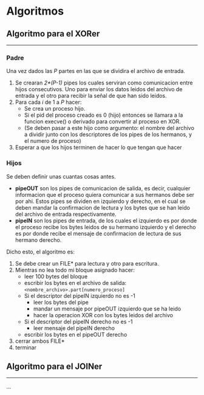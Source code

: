 # Algoritmos

## Algoritmo para el XORer
---

### Padre

Una vez dados las _P_ partes en las que se dividira el archivo de entrada.

1. Se crearan _2*(P-1)_ pipes los cuales serviran como comunicacion entre hijos
 consecutivos. Uno para enviar los datos leidos del archivo de entrada y el
 otro para recibir la señal de que han sido leidos.
2. Para cada _i_ de 1 a _P_ hacer:
	* Se crea un proceso hijo.
	* Si el pid del proceso creado es 0 (hijo) entonces se llamara a la funcion execve() o derivado para convertir al proceso en XOR.
	* (Se deben pasar a este hijo como argumento: el nombre del archivo a dividir junto con los descriptores de los pipes de los hermanos, y el numero de proceso)
3. Esperar a que los hijos terminen de hacer lo que tengan que hacer

### Hijos

Se deben definir unas cuantas cosas antes.

 * __pipeOUT__ son los pipes de comunicacion de salida, es decir, cualquier informacion que el proceso quiera
 comunicar a sus hermanos debe ser por ahi. Estos pipes se dividen en izquierdo y derecho, en el cual se 
 deben mandar la confirmacion de lectura y los bytes que se han leido del archivo de entrada respectivamente.
 * __pipeIN__ son los pipes de entrada, de los cuales el izquierdo es por donde el proceso recibe los bytes leidos
 de su hermano izquierdo y el derecho es por donde recibe el mensaje de confirmacion de lectura de sus hermano
 derecho.

Dicho esto, el algoritmo es:

1. Se debe crear un FILE\* para lectura y otro para escritura.
2. Mientras no lea todo mi bloque asignado hacer:
	* leer 100 bytes del bloque
	* escribir los bytes en el archivo de salida: `<nombre_archivo>.part[numero_proceso]`
	* Si el descriptor del pipeIN izquierdo no es -1
		* leer los bytes del pipe
		* mandar un mensaje por pipeOUT izquierdo que se ha leido
		* hacer la operacion XOR con los bytes leidos del archivo
	* Si el descriptor del pipeIN derecho no es -1
		* leer mensaje del pipeIN derecho
	* escribir los bytes en el pipeOUT derecho
3. cerrar ambos FILE\*
4. terminar

## Algoritmo para el JOINer
---

...
